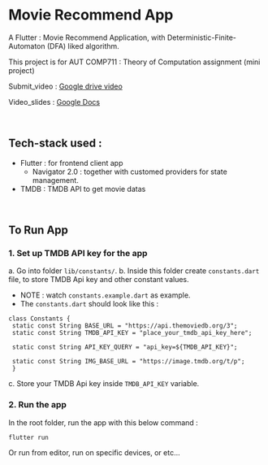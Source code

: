 # Movie Recommend App

A Flutter : Movie Recommend Application, with Deterministic-Finite-Automaton (DFA) liked algorithm.

This project is for AUT COMP711 : Theory of Computation assignment (mini project)


Submit_video : [Google drive video](https://drive.google.com/file/d/1HRav16wVc4T8cbZrc_H7XpSO3HKuO0bB/view?usp=share_link)

Video_slides : [Google Docs](https://drive.google.com/file/d/1ZOtxPDKBYV4fWmzpituyQfgtYhfN-Z6_/view?usp=share_link)

<br/>

## Tech-stack used :
* Flutter : for frontend client app
  * Navigator 2.0 : together with customed providers for state management.
* TMDB : TMDB API to get movie datas

<br/>

## To Run App


### 1. Set up TMDB API key for the app
a. Go into folder `lib/constants/`.
b. Inside this folder create `constants.dart` file, to store TMDB Api key and other constant values.
   * NOTE : watch `constants.example.dart` as example.
   * The `constants.dart` should look like this :
   
   ```
   class Constants {
    static const String BASE_URL = "https://api.themoviedb.org/3";
    static const String TMDB_API_KEY = "place_your_tmdb_api_key_here";

    static const String API_KEY_QUERY = "api_key=${TMDB_API_KEY}";

    static const String IMG_BASE_URL = "https://image.tmdb.org/t/p";
    }
   ```
   
c. Store your TMDB Api key inside `TMDB_API_KEY` variable.
   
   
### 2. Run the app
In the root folder, run the app with this below command :
```
flutter run
```

Or run from editor, run on specific devices, or etc...
